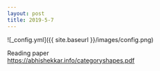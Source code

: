 ```yaml
---
layout: post
title: 2019-5-7
---
```



![_config.yml]({{ site.baseurl }}/images/config.png)

Reading paper
</br>
https://abhishekkar.info/categoryshapes.pdf
